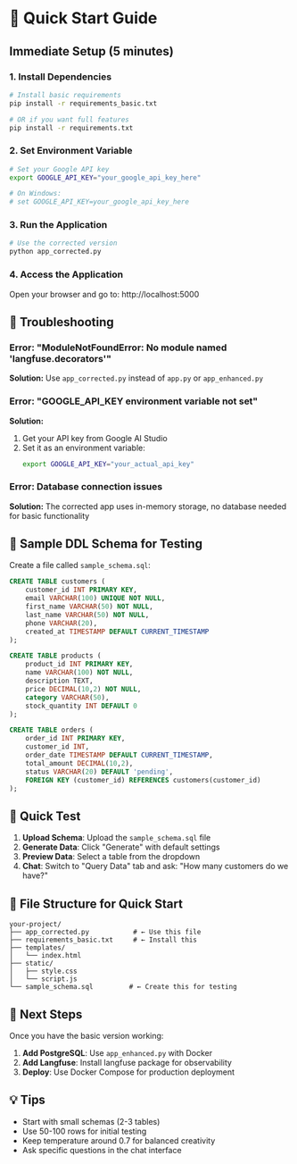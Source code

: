# 🚀 Quick Start Guide

## Immediate Setup (5 minutes)

### 1. Install Dependencies
```bash
# Install basic requirements
pip install -r requirements_basic.txt

# OR if you want full features
pip install -r requirements.txt
```

### 2. Set Environment Variable
```bash
# Set your Google API key
export GOOGLE_API_KEY="your_google_api_key_here"

# On Windows:
# set GOOGLE_API_KEY=your_google_api_key_here
```

### 3. Run the Application
```bash
# Use the corrected version
python app_corrected.py
```

### 4. Access the Application
Open your browser and go to: http://localhost:5000

## 🔧 Troubleshooting

### Error: "ModuleNotFoundError: No module named 'langfuse.decorators'"
**Solution:** Use `app_corrected.py` instead of `app.py` or `app_enhanced.py`

### Error: "GOOGLE_API_KEY environment variable not set"
**Solution:** 
1. Get your API key from Google AI Studio
2. Set it as an environment variable:
   ```bash
   export GOOGLE_API_KEY="your_actual_api_key"
   ```

### Error: Database connection issues
**Solution:** The corrected app uses in-memory storage, no database needed for basic functionality

## 📝 Sample DDL Schema for Testing

Create a file called `sample_schema.sql`:

```sql
CREATE TABLE customers (
    customer_id INT PRIMARY KEY,
    email VARCHAR(100) UNIQUE NOT NULL,
    first_name VARCHAR(50) NOT NULL,
    last_name VARCHAR(50) NOT NULL,
    phone VARCHAR(20),
    created_at TIMESTAMP DEFAULT CURRENT_TIMESTAMP
);

CREATE TABLE products (
    product_id INT PRIMARY KEY,
    name VARCHAR(100) NOT NULL,
    description TEXT,
    price DECIMAL(10,2) NOT NULL,
    category VARCHAR(50),
    stock_quantity INT DEFAULT 0
);

CREATE TABLE orders (
    order_id INT PRIMARY KEY,
    customer_id INT,
    order_date TIMESTAMP DEFAULT CURRENT_TIMESTAMP,
    total_amount DECIMAL(10,2),
    status VARCHAR(20) DEFAULT 'pending',
    FOREIGN KEY (customer_id) REFERENCES customers(customer_id)
);
```

## 🎯 Quick Test

1. **Upload Schema**: Upload the `sample_schema.sql` file
2. **Generate Data**: Click "Generate" with default settings
3. **Preview Data**: Select a table from the dropdown
4. **Chat**: Switch to "Query Data" tab and ask: "How many customers do we have?"

## 📁 File Structure for Quick Start

```
your-project/
├── app_corrected.py           # ← Use this file
├── requirements_basic.txt     # ← Install this
├── templates/
│   └── index.html
├── static/
│   ├── style.css
│   └── script.js
└── sample_schema.sql         # ← Create this for testing
```

## 🚀 Next Steps

Once you have the basic version working:

1. **Add PostgreSQL**: Use `app_enhanced.py` with Docker
2. **Add Langfuse**: Install langfuse package for observability
3. **Deploy**: Use Docker Compose for production deployment

## 💡 Tips

- Start with small schemas (2-3 tables)
- Use 50-100 rows for initial testing
- Keep temperature around 0.7 for balanced creativity
- Ask specific questions in the chat interface